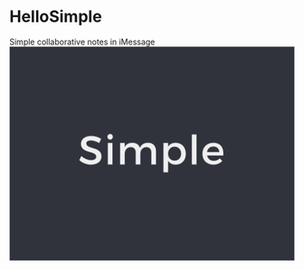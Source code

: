 # HelloSimple
Simple collaborative notes in iMessage
![alt tag](https://github.com/dgreen899/HelloSimple/blob/master/hellosimple1024x768.png)
